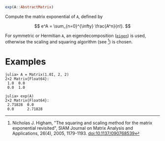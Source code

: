 ```julia
exp(A::AbstractMatrix)
```

Compute the matrix exponential of `A`, defined by

$$
e^A = \sum_{n=0}^{\infty} \frac{A^n}{n!}.
$$

For symmetric or Hermitian `A`, an eigendecomposition ([`eigen`](@ref)) is used, otherwise the scaling and squaring algorithm (see [^H05]) is chosen.

[^H05]: Nicholas J. Higham, "The squaring and scaling method for the matrix exponential revisited", SIAM Journal on Matrix Analysis and Applications, 26(4), 2005, 1179-1193. [doi:10.1137/090768539](https://doi.org/10.1137/090768539)

# Examples

```jldoctest
julia> A = Matrix(1.0I, 2, 2)
2×2 Matrix{Float64}:
 1.0  0.0
 0.0  1.0

julia> exp(A)
2×2 Matrix{Float64}:
 2.71828  0.0
 0.0      2.71828
```
